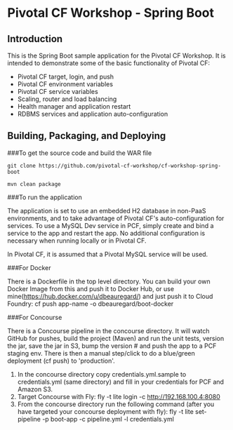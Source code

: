 Pivotal CF Workshop - Spring Boot
================================

Introduction
------------

This is the Spring Boot sample application for the Pivotal CF Workshop.
It is intended to demonstrate some of the basic functionality of Pivotal
CF:

 * Pivotal CF target, login, and push
 * Pivotal CF environment variables
 * Pivotal CF service variables
 * Scaling, router and load balancing
 * Health manager and application restart
 * RDBMS services and application auto-configuration

Building, Packaging, and Deploying
--------------------------------

###To get the source code and build the WAR file


    git clone https://github.com/pivotal-cf-workshop/cf-workshop-spring-boot

    mvn clean package

###To run the application

The application is set to use an embedded H2 database in non-PaaS environments,
and to take advantage of Pivotal CF's auto-configuration for services.  To use
a MySQL Dev service in PCF, simply create and bind a service to the app and 
restart the app.  No additional configuration is necessary when running locally 
or in Pivotal CF.

In Pivotal CF, it is assumed that a Pivotal MySQL service will be used.

###For Docker

There is a Dockerfile in the top level directory.  You can build your own Docker Image from this and push it to Docker Hub, or use mine(https://hub.docker.com/u/dbeauregard/) and just push it to Cloud Foundry: cf push app-name -o dbeauregard/boot-docker

###For Concourse

There is a Concourse pipeline in the concourse directory.  It will watch GitHub for pushes, build the project (Maven) and run the unit tests, version the jar, save the jar in S3, bump the version # and push the app to a PCF staging env.  There is then a manual step/click to do a blue/green deployment (cf push) to 'production'.
 1. In the concourse directory copy credentials.yml.sample to credentials.yml (same directory) and fill in your credentials for PCF and Amazon S3.
 2. Target Concourse with Fly:  fly -t lite login -c http://192.168.100.4:8080
 3. From the concourse directory run the following command (after you have targeted your concourse deployment with fly): fly -t lite set-pipeline -p boot-app -c pipeline.yml -l credentials.yml
